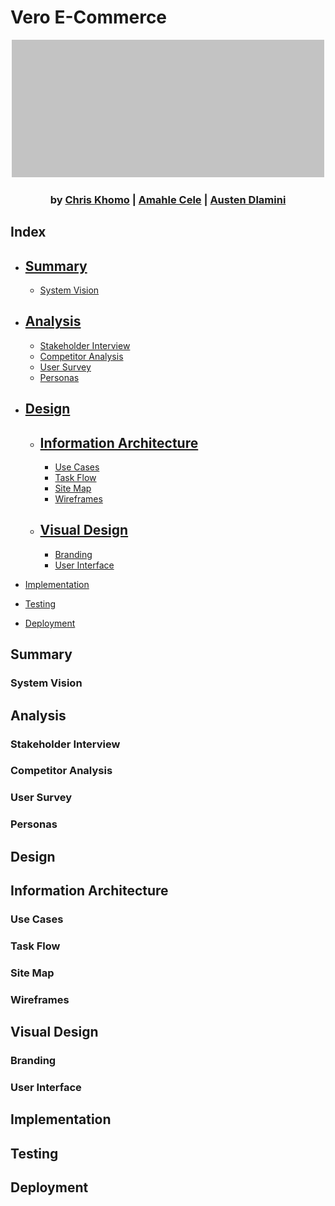 # Vero E-Commerce

<div style="text-align: center">

![Vero Logo](./0.assets/graphics/logo.png)

### by [Chris Khomo](https://github.com/csKhomo) | [Amahle Cele](https://github.com/CypticNoOne) | [Austen Dlamini](https://github.com/SiroccoAustin)

</div>

## Index

- [Summary](#summary)
  -
  - [System Vision](#system-vision)

- [Analysis](#analysis)
  -
  - [Stakeholder Interview](#stakeholder-interview)
  - [Competitor Analysis](#competitor-analysis)
  - [User Survey](#user-survey)
  - [Personas](#personas)

- [Design](#design)
  -
  - [Information Architecture](#information-architecture)
    -
    - [Use Cases](#use-cases)
    - [Task Flow](#task-flow)
    - [Site Map](#site-map)
    - [Wireframes](#wireframes)
 
  - [Visual Design](#visual-design)
    -
    - [Branding](#branding)
    - [User Interface](#user-interface)
 

- [Implementation](#implementation)

- [Testing](#testing)

- [Deployment](#deployment)


## Summary

### System Vision

## Analysis

### Stakeholder Interview
### Competitor Analysis
### User Survey
### Personas

## Design

## Information Architecture

### Use Cases
### Task Flow
### Site Map
### Wireframes

## Visual Design

### Branding

### User Interface

## Implementation

## Testing

## Deployment
